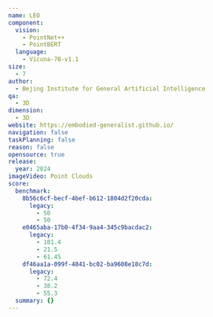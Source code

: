 ```yaml
---
name: LEO
component:
  vision:
    - PointNet++
    - PointBERT
  language:
    - Vicuna-7B-v1.1
size:
  - 7
author:
  - Bejing Institute for General Artificial Intelligence
qa:
  - 3D
dimension:
  - 3D
website: https://embodied-generalist.github.io/
navigation: false
taskPlanning: false
reason: false
opensource: true
release:
  year: 2024
imageVideo: Point Clouds
score:
  benchmark:
    8b56c6cf-becf-4bef-b612-1804d2f20cda:
      legacy:
        - 50
        - 50
    e0465aba-17b0-4f34-9aa4-345c9bacdac2:
      legacy:
        - 101.4
        - 21.5
        - 61.45
    df46aa1a-099f-4841-bc02-ba9608e18c7d:
      legacy:
        - 72.4
        - 38.2
        - 55.3
  summary: {}
---
```

